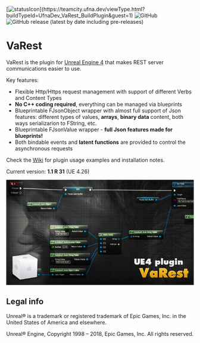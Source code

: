 [![statusIcon](https://teamcity.ufna.dev/app/rest/builds/buildType:(id:UfnaDev_VaRest_BuildPlugin)/statusIcon.svg)](https://teamcity.ufna.dev/viewType.html?buildTypeId=UfnaDev_VaRest_BuildPlugin&guest=1)
![GitHub](https://img.shields.io/github/license/ufna/VaRest)
![GitHub release (latest by date including pre-releases)](https://img.shields.io/github/v/release/ufna/VaRest?include_prereleases)

# VaRest

VaRest is the plugin for [Unreal Engine 4](https://www.unrealengine.com/) that makes REST server communications easier to use.

Key features:

* Flexible Http/Https request management with support of different Verbs and Content Types
* **No C++ coding required**, everything can be managed via blueprints
* Blueprintable FJsonObject wrapper with almost full support of Json features: different types of values, **arrays**, **binary data** content, both ways serializarion to FString, etc.
* Blueprintable FJsonValue wrapper - **full Json features made for blueprints!**
* Both bindable events and **latent functions** are provided to control the asynchronous requests

Check the [Wiki](http://bit.ly/VaRest-Docs) for plugin usage examples and installation notes.

Current version: **1.1 R 31** (UE 4.26)

![SCREENSHOT](SCREENSHOT.jpg)


Legal info
----------

Unreal® is a trademark or registered trademark of Epic Games, Inc. in the United States of America and elsewhere.

Unreal® Engine, Copyright 1998 – 2018, Epic Games, Inc. All rights reserved.

